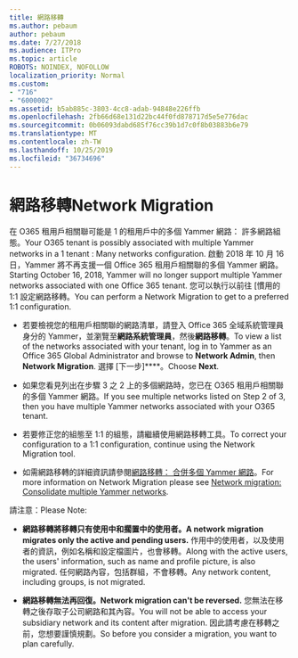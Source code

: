 ```yaml
---
title: 網路移轉
ms.author: pebaum
author: pebaum
ms.date: 7/27/2018
ms.audience: ITPro
ms.topic: article
ROBOTS: NOINDEX, NOFOLLOW
localization_priority: Normal
ms.custom:
- "716"
- "6000002"
ms.assetid: b5ab885c-3803-4cc8-adab-94848e226ffb
ms.openlocfilehash: 2fb66d68e131d22bc44f0fd878717d5e5e776dac
ms.sourcegitcommit: 0b06093dabd685f76cc39b1d7c0f8b03883b6e79
ms.translationtype: MT
ms.contentlocale: zh-TW
ms.lasthandoff: 10/25/2019
ms.locfileid: "36734696"
---
```

# <a name="network-migration"></a><span data-ttu-id="76bad-102">網路移轉</span><span class="sxs-lookup"><span data-stu-id="76bad-102">Network Migration</span></span>

<span data-ttu-id="76bad-103">在 O365 租用戶相關聯可能是 1 的租用戶中的多個 Yammer 網路： 許多網路組態。</span><span class="sxs-lookup"><span data-stu-id="76bad-103">Your O365 tenant is possibly associated with multiple Yammer networks in a 1 tenant : Many networks configuration.</span></span> <span data-ttu-id="76bad-104">啟動 2018 年 10 月 16 日，Yammer 將不再支援一個 Office 365 租用戶相關聯的多個 Yammer 網路。</span><span class="sxs-lookup"><span data-stu-id="76bad-104">Starting October 16, 2018, Yammer will no longer support multiple Yammer networks associated with one Office 365 tenant.</span></span> <span data-ttu-id="76bad-105">您可以執行以前往 [慣用的 1:1 設定網路移轉。</span><span class="sxs-lookup"><span data-stu-id="76bad-105">You can perform a Network Migration to get to a preferred 1:1 configuration.</span></span>
  
- <span data-ttu-id="76bad-106">若要檢視您的租用戶相關聯的網路清單，請登入 Office 365 全域系統管理員身分的 Yammer，並瀏覽至**網路系統管理員**，然後**網路移轉**。</span><span class="sxs-lookup"><span data-stu-id="76bad-106">To view a list of the networks associated with your tenant, log in to Yammer as an Office 365 Global Administrator and browse to **Network Admin**, then **Network Migration**.</span></span> <span data-ttu-id="76bad-107">選擇 [下一步]\*\*\*\*。</span><span class="sxs-lookup"><span data-stu-id="76bad-107">Choose **Next**.</span></span>

- <span data-ttu-id="76bad-108">如果您看見列出在步驟 3 之 2 上的多個網路時，您已在 O365 租用戶相關聯的多個 Yammer 網路。</span><span class="sxs-lookup"><span data-stu-id="76bad-108">If you see multiple networks listed on Step 2 of 3, then you have multiple Yammer networks associated with your O365 tenant.</span></span>

- <span data-ttu-id="76bad-109">若要修正您的組態至 1:1 的組態，請繼續使用網路移轉工具。</span><span class="sxs-lookup"><span data-stu-id="76bad-109">To correct your configuration to a 1:1 configuration, continue using the Network Migration tool.</span></span>

- <span data-ttu-id="76bad-110">如需網路移轉的詳細資訊請參閱[網路移轉： 合併多個 Yammer 網路](https://docs.microsoft.com/yammer/configure-your-yammer-network/consolidate-multiple-yammer-networks)。</span><span class="sxs-lookup"><span data-stu-id="76bad-110">For more information on Network Migration please see [Network migration: Consolidate multiple Yammer networks](https://docs.microsoft.com/yammer/configure-your-yammer-network/consolidate-multiple-yammer-networks).</span></span>

<span data-ttu-id="76bad-111">請注意：</span><span class="sxs-lookup"><span data-stu-id="76bad-111">Please Note:</span></span>
  
- <span data-ttu-id="76bad-112">**網路移轉將移轉只有使用中和擱置中的使用者。**</span><span class="sxs-lookup"><span data-stu-id="76bad-112">**A network migration migrates only the active and pending users.**</span></span> <span data-ttu-id="76bad-113">作用中的使用者，以及使用者的資訊，例如名稱和設定檔圖片，也會移轉。</span><span class="sxs-lookup"><span data-stu-id="76bad-113">Along with the active users, the users' information, such as name and profile picture, is also migrated.</span></span> <span data-ttu-id="76bad-114">任何網路內容，包括群組，不會移轉。</span><span class="sxs-lookup"><span data-stu-id="76bad-114">Any network content, including groups, is not migrated.</span></span>

- <span data-ttu-id="76bad-115">**網路移轉無法再回復。**</span><span class="sxs-lookup"><span data-stu-id="76bad-115">**Network migration can't be reversed.**</span></span> <span data-ttu-id="76bad-116">您無法在移轉之後存取子公司網路和其內容。</span><span class="sxs-lookup"><span data-stu-id="76bad-116">You will not be able to access your subsidiary network and its content after migration.</span></span> <span data-ttu-id="76bad-117">因此請考慮在移轉之前，您想要謹慎規劃。</span><span class="sxs-lookup"><span data-stu-id="76bad-117">So before you consider a migration, you want to plan carefully.</span></span>
